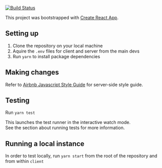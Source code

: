 [![Build Status](https://travis-ci.org/GGchat-io/site.svg?branch=prod)](https://travis-ci.org/Zoom-University-Spiel/web-client)

This project was bootstrapped with [Create React App](https://github.com/facebook/create-react-app).

## Setting up
1. Clone the repository on your local machine
1. Aquire the `.env` files for client and server from the main devs
1. Run `yarn` to install package dependencies 

## Making changes
Refer to [Airbnb Javascript Style Guide](https://github.com/airbnb/javascript/blob/master/README.md) for server-side style guide. 

## Testing
Run `yarn test`

This launches the test runner in the interactive watch mode.  
See the section about running tests for more information.

## Running a local instance
In order to test locally, run `yarn start` from the root of the repository and from within `client`
